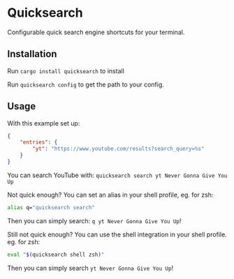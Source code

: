 # Quicksearch

Configurable quick search engine shortcuts for your terminal.

## Installation

Run `cargo install quicksearch` to install

Run `quicksearch config` to get the path to your config.

## Usage

With this example set up:

```json
{
    "entries": {
        "yt": "https://www.youtube.com/results?search_query=%s"
    }
}
```

You can search YouTube with: `quicksearch search yt Never Gonna Give You Up`

Not quick enough? You can set an alias in your shell profile, eg. for zsh:

```sh
alias q="quicksearch search"
```

Then you can simply search: `q yt Never Gonna Give You Up`!

Still not quick enough? You can use the shell integration in your shell profile. eg. for zsh:

```sh
eval "$(quicksearch shell zsh)"
```

Then you can simply search `yt Never Gonna Give You Up`!
